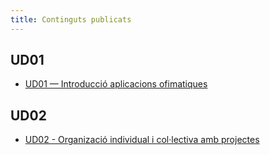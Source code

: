 ```yaml
---
title: Continguts publicats
---
```


## UD01
- [UD01 — Introducció aplicacions ofimatiques](unitats-didactiques/ud01-iao/index.md)

## UD02
- [UD02 - Organizació individual i col·lectiva amb projectes](unitats-didactiques/ud02-oiicap/index.md)
